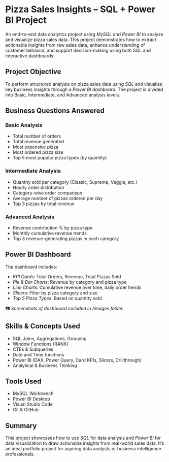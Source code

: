 # Pizza Sales Insights – SQL + Power BI Project
An end-to-end data analytics project using *MySQL* and *Power BI* to analyze and visualize pizza sales data. 
This project demonstrates how to extract actionable insights from raw sales data, enhance understanding of customer behavior, and support decision-making using both SQL and interactive dashboards.

## Project Objective
To perform structured analysis on pizza sales data using *SQL* and visualize key business insights through a *Power BI dashboard*. 
The project is divided into Basic, Intermediate, and Advanced analysis levels.

## Business Questions Answered

### Basic Analysis
- Total number of orders
- Total revenue generated
- Most expensive pizza
- Most ordered pizza size
- Top 5 most popular pizza types (by quantity)

### Intermediate Analysis
- Quantity sold per category (Classic, Supreme, Veggie, etc.)
- Hourly order distribution
- Category-wise order comparison
- Average number of pizzas ordered per day
- Top 3 pizzas by total revenue

### Advanced Analysis
- Revenue contribution % by pizza type
- Monthly cumulative revenue trends
- Top 3 revenue-generating pizzas in each category

## Power BI Dashboard

The dashboard includes:
- *KPI Cards*: Total Orders, Revenue, Total Pizzas Sold
- *Pie & Bar Charts*: Revenue by category and pizza type
- *Line Charts*: Cumulative revenue over time, daily order trends
- *Slicers*: Filter by pizza category and size
- *Top 5 Pizza Types*: Based on quantity sold

📷 _Screenshots of dashboard included in /images folder._


## Skills & Concepts Used
- SQL Joins, Aggregations, Grouping
- Window Functions (RANK)
- CTEs & Subqueries
- Date and Time functions
- Power BI (DAX, Power Query, Card KPIs, Slicers, Drillthrough)
- Analytical & Business Thinking
  
## Tools Used
- MySQL Workbench
- Power BI Desktop
- Visual Studio Code
- Git & GitHub

## Summary
This project showcases how to use *SQL* for data analysis and *Power BI* for data visualization to draw actionable insights from real-world sales data. 
It’s an ideal portfolio project for aspiring data analysts or business intelligence professionals.

